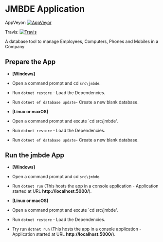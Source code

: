 # JMBDE Application

AppVeyor: [![AppVeyor](https://ci.appveyor.com/api/projects/status/ja8a7j6jscj7k3xa/branch/newver?svg=true)](https://ci.appveyor.com/project/jmuelbert/jmbde-aspnet)

Travis: [![Travis](https://travis-ci.org/aspnet/MusicStore.svg?branch=dev)](https://travis-ci.org/jmuelbert/jmbde-aspnet)

A database tool to manage Employees, Computers, Phones and Mobiles in a Company
## Prepare the App
* **[Windows]**
* Open a command prompt and cd `src\jmbde`.
* Run `dotnet restore` - Load the Dependencies.
* Run `dotnet ef database update`- Create a new blank database.

* **[Linux or maxOS]**
* Open a command prompt and excute `cd src/jmbde'.
* Run `dotnet restore` - Load the Dependencies.
* Run `dotnet ef database update`- Create a new blank database.

## Run the jmbde App
* **[Windows]**
* Open a command prompt and cd `src\jmbde`.
* Run `dotnet run` (This hosts the app in a console application - Application started at URL **http://localhost:5000/**).

* **[Linux or macOS]**
* Open a command prompt and excute `cd src/jmbde'.
* Run `dotnet restore` - Load the Dependencies.
* Try run `dotnet run` (This hosts the app in a console application - Application started at URL **http://localhost:5000/**).
